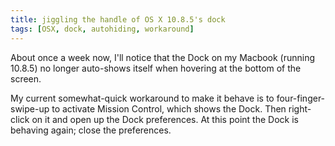 ```yaml
---
title: jiggling the handle of OS X 10.8.5's dock
tags: [OSX, dock, autohiding, workaround]
---
```


About once a week now, I'll notice that the Dock on my Macbook (running 10.8.5) no longer auto-shows itself when hovering at the bottom of the screen.

My current somewhat-quick workaround to make it behave is to four-finger-swipe-up to activate Mission Control, which shows the Dock. Then right-click on it and open up the Dock preferences. At this point the Dock is behaving again; close the preferences.
